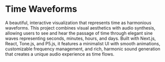 # Time Waveforms

A beautiful, interactive visualization that represents time as harmonious waveforms. This project combines visual aesthetics with audio synthesis, allowing users to see and hear the passage of time through elegant sine waves representing seconds, minutes, hours, and days. Built with Next.js, React, Tone.js, and P5.js, it features a minimalist UI with smooth animations, customizable frequency management, and rich, harmonic sound generation that creates a unique audio experience as time flows.
